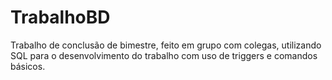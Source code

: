 # TrabalhoBD
Trabalho de conclusão de bimestre, feito em grupo com colegas, utilizando SQL para o desenvolvimento do trabalho com uso de triggers e comandos básicos.
